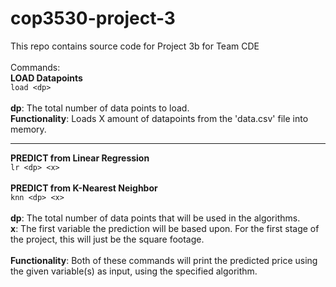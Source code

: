# cop3530-project-3
This repo contains source code for Project 3b for Team CDE\
\
Commands:\
**LOAD Datapoints**\
```load <dp>```\
\
**dp**: The total number of data points to load.\
**Functionality**: Loads X amount of datapoints from the 'data.csv' file into memory.

---

**PREDICT from Linear Regression**\
```lr <dp> <x>```\
\
**PREDICT from K-Nearest Neighbor**\
```knn <dp> <x>```\
\
**dp**: The total number of data points that will be used in the algorithms.\
**x**: The first variable the prediction will be based upon. For the first stage of the project, this will just be the square footage.\
\
**Functionality**: Both of these commands will print the predicted price using the given variable(s) as input, using the specified algorithm.
